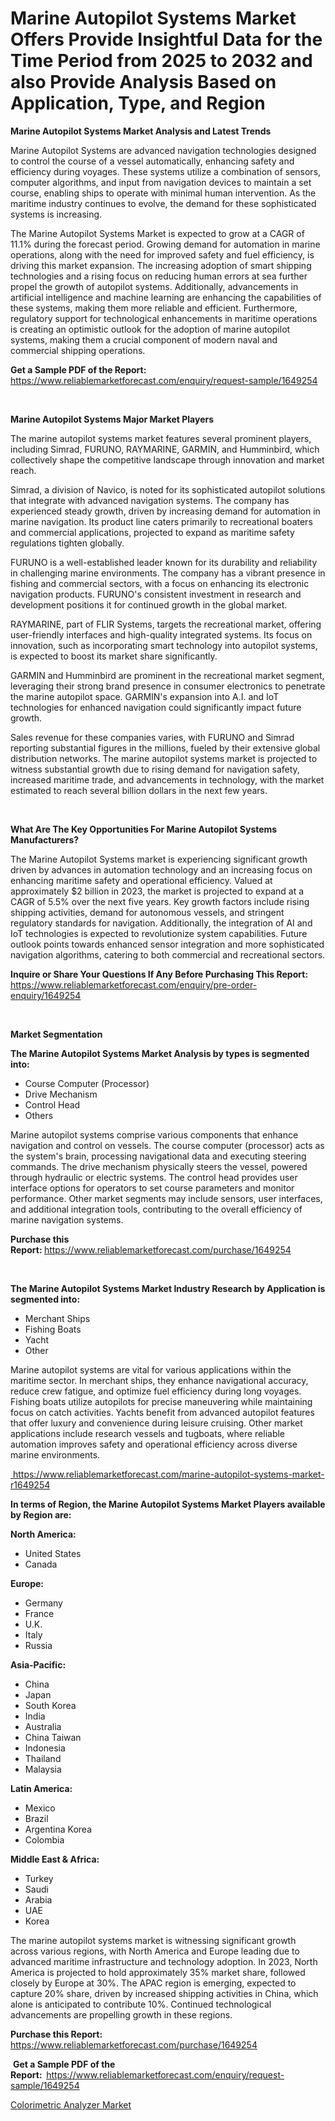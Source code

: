 <p><h1>Marine Autopilot Systems Market Offers Provide Insightful Data for the Time Period from 2025 to 2032 and also Provide Analysis Based on Application, Type, and Region</h1></p><p><strong>Marine Autopilot Systems Market Analysis and Latest Trends</strong></p>
<p><p>Marine Autopilot Systems are advanced navigation technologies designed to control the course of a vessel automatically, enhancing safety and efficiency during voyages. These systems utilize a combination of sensors, computer algorithms, and input from navigation devices to maintain a set course, enabling ships to operate with minimal human intervention. As the maritime industry continues to evolve, the demand for these sophisticated systems is increasing.</p><p>The Marine Autopilot Systems Market is expected to grow at a CAGR of 11.1% during the forecast period. Growing demand for automation in marine operations, along with the need for improved safety and fuel efficiency, is driving this market expansion. The increasing adoption of smart shipping technologies and a rising focus on reducing human errors at sea further propel the growth of autopilot systems. Additionally, advancements in artificial intelligence and machine learning are enhancing the capabilities of these systems, making them more reliable and efficient. Furthermore, regulatory support for technological enhancements in maritime operations is creating an optimistic outlook for the adoption of marine autopilot systems, making them a crucial component of modern naval and commercial shipping operations.</p></p>
<p><strong>Get a Sample PDF of the Report:&nbsp;</strong> <a href="https://www.reliablemarketforecast.com/enquiry/request-sample/1649254?utm_campaign=2290&utm_medium=2&utm_source=Github&utm_content=ia&utm_term=18022025&utm_id=marine-autopilot-systems">https://www.reliablemarketforecast.com/enquiry/request-sample/1649254</a></p>
<p>&nbsp;</p>
<p><strong>Marine Autopilot Systems Major Market Players</strong></p>
<p><p>The marine autopilot systems market features several prominent players, including Simrad, FURUNO, RAYMARINE, GARMIN, and Humminbird, which collectively shape the competitive landscape through innovation and market reach. </p><p>Simrad, a division of Navico, is noted for its sophisticated autopilot solutions that integrate with advanced navigation systems. The company has experienced steady growth, driven by increasing demand for automation in marine navigation. Its product line caters primarily to recreational boaters and commercial applications, projected to expand as maritime safety regulations tighten globally.</p><p>FURUNO is a well-established leader known for its durability and reliability in challenging marine environments. The company has a vibrant presence in fishing and commercial sectors, with a focus on enhancing its electronic navigation products. FURUNO's consistent investment in research and development positions it for continued growth in the global market.</p><p>RAYMARINE, part of FLIR Systems, targets the recreational market, offering user-friendly interfaces and high-quality integrated systems. Its focus on innovation, such as incorporating smart technology into autopilot systems, is expected to boost its market share significantly.</p><p>GARMIN and Humminbird are prominent in the recreational market segment, leveraging their strong brand presence in consumer electronics to penetrate the marine autopilot space. GARMIN's expansion into A.I. and IoT technologies for enhanced navigation could significantly impact future growth.</p><p>Sales revenue for these companies varies, with FURUNO and Simrad reporting substantial figures in the millions, fueled by their extensive global distribution networks. The marine autopilot systems market is projected to witness substantial growth due to rising demand for navigation safety, increased maritime trade, and advancements in technology, with the market estimated to reach several billion dollars in the next few years.</p></p>
<p>&nbsp;</p>
<p><strong>What Are The Key Opportunities For Marine Autopilot Systems Manufacturers?</strong></p>
<p><p>The Marine Autopilot Systems market is experiencing significant growth driven by advances in automation technology and an increasing focus on enhancing maritime safety and operational efficiency. Valued at approximately $2 billion in 2023, the market is projected to expand at a CAGR of 5.5% over the next five years. Key growth factors include rising shipping activities, demand for autonomous vessels, and stringent regulatory standards for navigation. Additionally, the integration of AI and IoT technologies is expected to revolutionize system capabilities. Future outlook points towards enhanced sensor integration and more sophisticated navigation algorithms, catering to both commercial and recreational sectors.</p></p>
<p><strong>Inquire or Share Your Questions If Any Before Purchasing This Report:</strong> <a href="https://www.reliablemarketforecast.com/enquiry/pre-order-enquiry/1649254?utm_campaign=2290&utm_medium=2&utm_source=Github&utm_content=ia&utm_term=18022025&utm_id=marine-autopilot-systems">https://www.reliablemarketforecast.com/enquiry/pre-order-enquiry/1649254</a></p>
<p>&nbsp;</p>
<p><strong>Market Segmentation</strong></p>
<p><strong>The Marine Autopilot Systems Market Analysis by types is segmented into:</strong></p>
<p><ul><li>Course Computer (Processor)</li><li>Drive Mechanism</li><li>Control Head</li><li>Others</li></ul></p>
<p><p>Marine autopilot systems comprise various components that enhance navigation and control on vessels. The course computer (processor) acts as the system's brain, processing navigational data and executing steering commands. The drive mechanism physically steers the vessel, powered through hydraulic or electric systems. The control head provides user interface options for operators to set course parameters and monitor performance. Other market segments may include sensors, user interfaces, and additional integration tools, contributing to the overall efficiency of marine navigation systems.</p></p>
<p><strong>Purchase this Report:&nbsp;</strong><a href="https://www.reliablemarketforecast.com/purchase/1649254?utm_campaign=2290&utm_medium=2&utm_source=Github&utm_content=ia&utm_term=18022025&utm_id=marine-autopilot-systems">https://www.reliablemarketforecast.com/purchase/1649254</a></p>
<p>&nbsp;</p>
<p><strong>The Marine Autopilot Systems Market Industry Research by Application is segmented into:</strong></p>
<p><ul><li>Merchant Ships</li><li>Fishing Boats</li><li>Yacht</li><li>Other</li></ul></p>
<p><p>Marine autopilot systems are vital for various applications within the maritime sector. In merchant ships, they enhance navigational accuracy, reduce crew fatigue, and optimize fuel efficiency during long voyages. Fishing boats utilize autopilots for precise maneuvering while maintaining focus on catch activities. Yachts benefit from advanced autopilot features that offer luxury and convenience during leisure cruising. Other market applications include research vessels and tugboats, where reliable automation improves safety and operational efficiency across diverse marine environments.</p></p>
<p><a href="https://www.reliablemarketforecast.com/marine-autopilot-systems-market-r1649254?utm_campaign=2290&utm_medium=2&utm_source=Github&utm_content=ia&utm_term=18022025&utm_id=marine-autopilot-systems">&nbsp;https://www.reliablemarketforecast.com/marine-autopilot-systems-market-r1649254</a></p>
<p><strong>In terms of Region, the Marine Autopilot Systems Market Players available by Region are:</strong></p>
<p>
    <p> <strong> North America: </strong>
        <ul>
            <li>United States</li>
            <li>Canada</li>
        </ul>
        </p> 
    <p> <strong> Europe: </strong>
        <ul>
            <li>Germany</li>
            <li>France</li>
            <li>U.K.</li>
            <li>Italy</li>
            <li>Russia</li>
        </ul>
        </p> 
    <p> <strong> Asia-Pacific: </strong>
        <ul>
            <li>China</li>
            <li>Japan</li>
            <li>South Korea</li>
            <li>India</li>
            <li>Australia</li>
            <li>China Taiwan</li>
            <li>Indonesia</li>
            <li>Thailand</li>
            <li>Malaysia</li>
        </ul>
        </p> 
    <p> <strong> Latin America: </strong>
        <ul>
            <li>Mexico</li>
            <li>Brazil</li>
            <li>Argentina Korea</li>
            <li>Colombia</li>
        </ul>
        </p> 
    <p> <strong> Middle East & Africa: </strong>
        <ul>
            <li>Turkey</li>
            <li>Saudi</li>
            <li>Arabia</li>
            <li>UAE</li>
            <li>Korea</li>
        </ul>
    </p>
    </p>
<p><p>The marine autopilot systems market is witnessing significant growth across various regions, with North America and Europe leading due to advanced maritime infrastructure and technology adoption. In 2023, North America is projected to hold approximately 35% market share, followed closely by Europe at 30%. The APAC region is emerging, expected to capture 20% share, driven by increased shipping activities in China, which alone is anticipated to contribute 10%. Continued technological advancements are propelling growth in these regions.</p></p>
<p><strong>Purchase this Report: </strong><a href="https://www.reliablemarketforecast.com/purchase/1649254?utm_campaign=2290&utm_medium=2&utm_source=Github&utm_content=ia&utm_term=18022025&utm_id=marine-autopilot-systems">https://www.reliablemarketforecast.com/purchase/1649254</a></p>
<p>&nbsp;<strong>Get a Sample PDF of the Report:&nbsp;&nbsp;</strong><a href="https://www.reliablemarketforecast.com/enquiry/request-sample/1649254?utm_campaign=2290&utm_medium=2&utm_source=Github&utm_content=ia&utm_term=18022025&utm_id=marine-autopilot-systems">https://www.reliablemarketforecast.com/enquiry/request-sample/1649254</a></p>
<p><strong></strong></p>
<p><p><a href="https://github.com/steidmindy199393/Market-Research-Report-List-1/blob/main/colorimetric-analyzer-market.md?utm_campaign=2290&utm_medium=2&utm_source=Github&utm_content=ia&utm_term=18022025&utm_id=marine-autopilot-systems">Colorimetric Analyzer Market</a></p></p>
